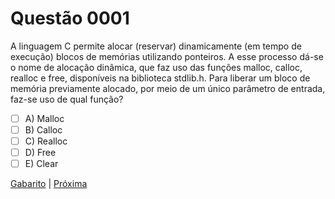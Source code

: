 # Questão 0001

A linguagem C permite alocar (reservar) dinamicamente (em tempo de execução) blocos de memórias utilizando ponteiros. A esse processo dá-se o nome de alocação dinâmica, que faz uso das funções malloc, calloc, realloc e free, disponíveis na biblioteca stdlib.h. Para liberar um bloco de memória previamente alocado, por meio de um único parâmetro de entrada, faz-se uso de qual função?

- [ ] A) Malloc  
- [ ] B) Calloc
- [ ] C) Realloc
- [ ] D) Free
- [ ] E) Clear

[Gabarito](gabarito.md) | [Próxima](0002.md)
